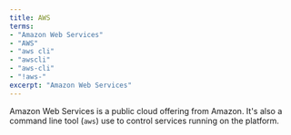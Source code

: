 ```yaml
---
title: AWS
terms: 
- "Amazon Web Services"
- "AWS"
- "aws cli"
- "awscli"
- "aws-cli"
- "!aws-"
excerpt: "Amazon Web Services"
---
```

Amazon Web Services is a public cloud offering from Amazon. It's also a command line tool (`aws`) use to control services running on the platform.

